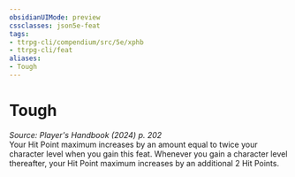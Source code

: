```yaml
---
obsidianUIMode: preview
cssclasses: json5e-feat
tags:
- ttrpg-cli/compendium/src/5e/xphb
- ttrpg-cli/feat
aliases:
- Tough
---
```

# Tough
*Source: Player's Handbook (2024) p. 202*  
Your Hit Point maximum increases by an amount equal to twice your character level when you gain this feat. Whenever you gain a character level thereafter, your Hit Point maximum increases by an additional 2 Hit Points.